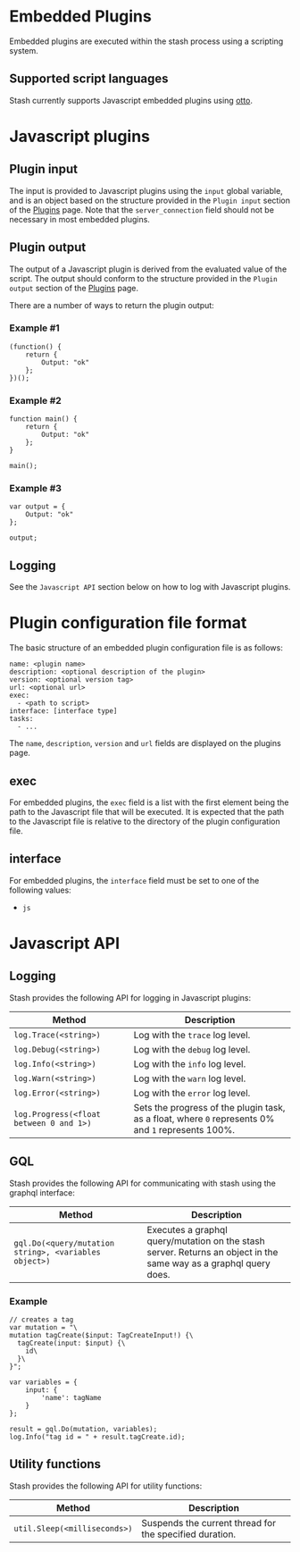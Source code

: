 # Embedded Plugins

Embedded plugins are executed within the stash process using a scripting system.

## Supported script languages

Stash currently supports Javascript embedded plugins using [otto](https://github.com/robertkrimen/otto).

# Javascript plugins

## Plugin input

The input is provided to Javascript plugins using the `input` global variable, and is an object based on the structure provided in the `Plugin input` section of the [Plugins](/help/Plugins.md) page. Note that the `server_connection` field should not be necessary in most embedded plugins.

## Plugin output

The output of a Javascript plugin is derived from the evaluated value of the script. The output should conform to the structure provided in the `Plugin output` section of the [Plugins](/help/Plugins.md) page.

There are a number of ways to return the plugin output:

### Example #1

```
(function() {
    return {
        Output: "ok"
    };
})();
```

### Example #2

```
function main() {
    return {
        Output: "ok"
    };
}

main();
```

### Example #3

```
var output = {
    Output: "ok"
};

output;
```

## Logging

See the `Javascript API` section below on how to log with Javascript plugins.

# Plugin configuration file format

The basic structure of an embedded plugin configuration file is as follows:

```
name: <plugin name>
description: <optional description of the plugin>
version: <optional version tag>
url: <optional url>
exec:
  - <path to script>
interface: [interface type]
tasks:
  - ...
```

The `name`, `description`, `version` and `url` fields are displayed on the plugins page.

## exec

For embedded plugins, the `exec` field is a list with the first element being the path to the Javascript file that will be executed. It is expected that the path to the Javascript file is relative to the directory of the plugin configuration file.

## interface

For embedded plugins, the `interface` field must be set to one of the following values:

- `js`

# Javascript API

## Logging

Stash provides the following API for logging in Javascript plugins:

| Method                                  | Description                                                                                        |
| --------------------------------------- | -------------------------------------------------------------------------------------------------- |
| `log.Trace(<string>)`                   | Log with the `trace` log level.                                                                    |
| `log.Debug(<string>)`                   | Log with the `debug` log level.                                                                    |
| `log.Info(<string>)`                    | Log with the `info` log level.                                                                     |
| `log.Warn(<string>)`                    | Log with the `warn` log level.                                                                     |
| `log.Error(<string>)`                   | Log with the `error` log level.                                                                    |
| `log.Progress(<float between 0 and 1>)` | Sets the progress of the plugin task, as a float, where `0` represents 0% and `1` represents 100%. |

## GQL

Stash provides the following API for communicating with stash using the graphql interface:

| Method                                                | Description                                                                                                       |
| ----------------------------------------------------- | ----------------------------------------------------------------------------------------------------------------- |
| `gql.Do(<query/mutation string>, <variables object>)` | Executes a graphql query/mutation on the stash server. Returns an object in the same way as a graphql query does. |

### Example

```
// creates a tag
var mutation = "\
mutation tagCreate($input: TagCreateInput!) {\
  tagCreate(input: $input) {\
    id\
  }\
}";

var variables = {
    input: {
        'name': tagName
    }
};

result = gql.Do(mutation, variables);
log.Info("tag id = " + result.tagCreate.id);
```

## Utility functions

Stash provides the following API for utility functions:

| Method                       | Description                                             |
| ---------------------------- | ------------------------------------------------------- |
| `util.Sleep(<milliseconds>)` | Suspends the current thread for the specified duration. |
